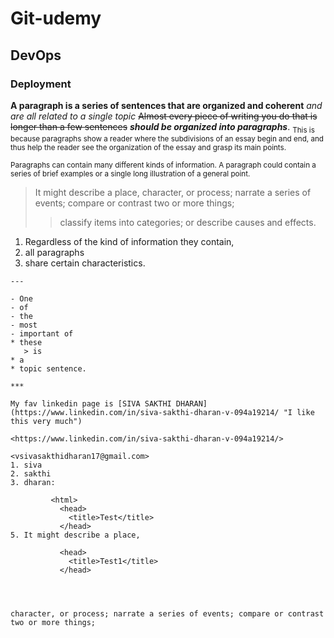 # Git-udemy

## DevOps 

### Deployment 

**A paragraph is a series of sentences that are organized and coherent**
*and are all related to a single topic*
~~Almost every piece of writing you do that is longer than a few sentences~~
***should be organized into paragraphs***.
<sub>This is because paragraphs show a reader where the subdivisions of an essay begin and end, and thus help the reader see the organization of the essay and grasp its main points.</sub>

<sup>Paragraphs can contain many different kinds of information. A paragraph could contain a series of brief examples or a single long illustration of a general point.</sup> 
> It might describe a place, character, or process; narrate a series of events; compare or contrast two or more things;
>
>> classify items into categories; or describe causes and effects.
1. Regardless of the kind of information they contain,
2. all paragraphs
3. share certain characteristics.


```
---

- One
- of
- the
- most
- important of
* these
   > is
* a
* topic sentence.

***

My fav linkedin page is [SIVA SAKTHI DHARAN](https://www.linkedin.com/in/siva-sakthi-dharan-v-094a19214/ "I like this very much")

<https://www.linkedin.com/in/siva-sakthi-dharan-v-094a19214/>

<vsivasakthidharan17@gmail.com> 
1. siva
2. sakthi
3. dharan:
   
         <html>
           <head>
             <title>Test</title>
           </head> 
5. It might describe a place,
   
           <head>
             <title>Test1</title>
           </head>




character, or process; narrate a series of events; compare or contrast two or more things;
